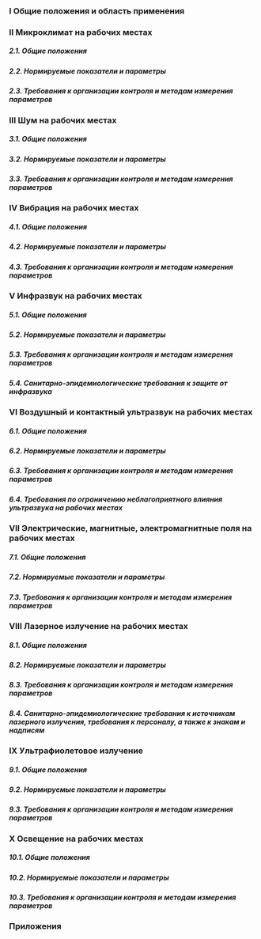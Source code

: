 ### I	Общие положения и область применения  
### II	Микроклимат на рабочих местах   
##### 2.1.	Общие положения  
##### 2.2.	Нормируемые показатели и параметры
##### 2.3.	Требования к организации контроля и методам измерения параметров
### III	Шум на рабочих местах
##### 3.1.	Общие положения
##### 3.2.	Нормируемые показатели и параметры
##### 3.3.	Требования к организации контроля и методам измерения параметров
### IV	Вибрация на рабочих местах
##### 4.1.	Общие положения
##### 4.2.	Нормируемые показатели и параметры
##### 4.3.	Требования к организации контроля и методам измерения параметров
### V	Инфразвук на рабочих местах
##### 5.1.	Общие положения
##### 5.2.	Нормируемые показатели и параметры
##### 5.3.	Требования к организации контроля и методам измерения параметров
##### 5.4.	Санитарно-эпидемиологические требования к защите от инфразвука
### VI	Воздушный и контактный ультразвук на рабочих местах
##### 6.1.	Общие положения
##### 6.2.	Нормируемые показатели и параметры
##### 6.3.	Требования к организации контроля и методам измерения параметров
##### 6.4.	Требования по ограничению неблагоприятного влияния ультразвука на рабочих местах
### VII	Электрические, магнитные, электромагнитные поля на рабочих местах
##### 7.1.	Общие положения
##### 7.2.	Нормируемые показатели и параметры
##### 7.3.	Требования к организации контроля и методам измерения параметров
### VIII	Лазерное излучение на рабочих местах
##### 8.1.	Общие положения
##### 8.2.	Нормируемые показатели и параметры
##### 8.3.	Требования к организации контроля и методам измерения параметров
##### 8.4.	Санитарно-эпидемиологические требования к источникам лазерного излучения, требования к персоналу, а также к знакам и надписям
### IX	Ультрафиолетовое излучение
##### 9.1.	Общие положения
##### 9.2.	Нормируемые показатели и параметры
##### 9.3.	Требования к организации контроля и методам измерения параметров
### X	Освещение на рабочих местах
##### 10.1.	Общие положения
##### 10.2.	Нормируемые показатели и параметры
##### 10.3.	Требования к организации контроля и методам измерения параметров
### Приложения
